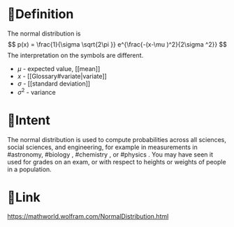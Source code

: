# 📝Definition
The normal distribution is
$$
p(x) = \frac{1}{\sigma \sqrt{2\pi }} e^{\frac{-(x-\mu )^2}{2\sigma ^2}}
$$
The interpretation on the symbols are different.
- $\mu$ - expected value, [[mean]]
- $x$ - [[Glossary#variate|variate]]
- $\sigma$ - [[standard deviation]]
- $\sigma^2$ - variance

# 🎯Intent
The normal distribution is used to compute probabilities across all sciences, social sciences, and engineering, for example in measurements in #astronomy, #biology , #chemistry , or #physics  . You may have seen it used for grades on an exam, or with respect to heights or weights of people in a population.
# 🔗Link
https://mathworld.wolfram.com/NormalDistribution.html
